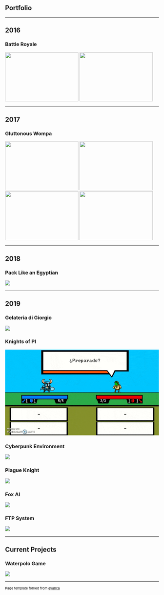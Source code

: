 ## Portfolio

---

## 2016
### Battle Royale

<img src="images/dummy_thumbnail.jpg" width="240" height="160"/>
<img src="images/dummy_thumbnail.jpg" width="240" height="160"/>

---

## 2017
### Gluttonous Wompa

<img src="images/dummy_thumbnail.jpg" width="240" height="160"/>
<img src="images/dummy_thumbnail.jpg" width="240" height="160"/>
<img src="images/dummy_thumbnail.jpg" width="240" height="160"/>
<img src="images/dummy_thumbnail.jpg" width="240" height="160"/>

---

## 2018
### Pack Like an Egyptian
<img src="images/dummy_thumbnail.jpg?raw=true"/>

---

## 2019
### Gelateria di Giorgio
<img src="images/dummy_thumbnail.jpg?raw=true"/>

### Knights of PI
<img src="media/KoP.gif"/>

### Cyberpunk Environment
<img src="images/dummy_thumbnail.jpg?raw=true"/>

### Plague Knight
<img src="images/dummy_thumbnail.jpg?raw=true"/>

### Fox AI
<img src="images/dummy_thumbnail.jpg?raw=true"/>

### FTP System
<img src="images/dummy_thumbnail.jpg?raw=true"/>

---

## Current Projects
### Waterpolo Game
<img src="images/dummy_thumbnail.jpg?raw=true"/>

---

<p style="font-size:11px">Page template forked from <a href="https://github.com/evanca/quick-portfolio">evanca</a></p>
<!-- Remove above link if you don't want to attibute -->